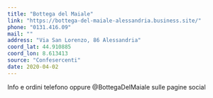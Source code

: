 ```yaml
---
title: "Bottega del Maiale"
link: "https://bottega-del-maiale-alessandria.business.site/"
phone: "0131.416.09"
mail: ""
address: "Via San Lorenzo, 86 Alessandria"
coord_lat: 44.910885
coord_lon: 8.613413
source: "Confesercenti"
date: 2020-04-02
---
```


Info e ordini telefono oppure @BottegaDelMaiale sulle pagine social
